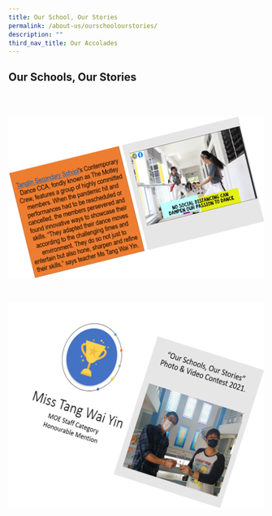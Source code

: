 ```yaml
---
title: Our School, Our Stories
permalink: /about-us/ourschoolourstories/
description: ""
third_nav_title: Our Accolades
---
```


## Our Schools, Our Stories
<br>
<br>

![](/images/OSOS-2021_Write-up.png)

<br>

![](/images/OSOS-2021_Staff-Accolade-1.png)